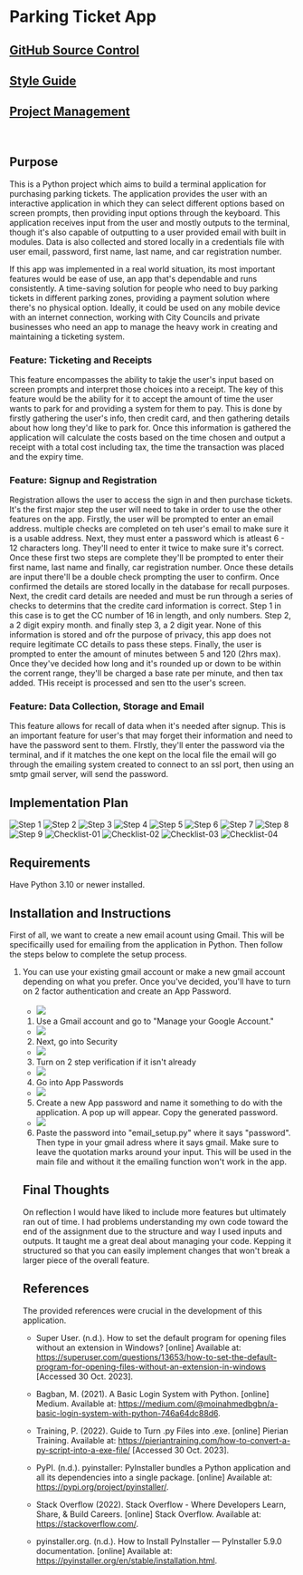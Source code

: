 <h1>Parking Ticket App</h1>
<h2><a href="https://github.com/IsaacMellonie/T1A3-Terminal-App">GitHub Source Control</a></h2>
<h2><a href="https://peps.python.org/pep-0008/">Style Guide</a></h2>
<h2><a href="https://github.com/users/IsaacMellonie/projects/1">Project Management</a></h2>
<br>
<h2>Purpose</h2>

This is a Python project which aims to build a terminal application for purchasing parking tickets. The application provides the user with an interactive application in which they can select different options based on screen prompts, then providing input options through the keyboard. This application receives input from the user and mostly outputs to the terminal, though it's also capable of outputting to a user provided email with built in modules. Data is also collected and stored locally in a credentials file with user email, password, first name, last name, and car registration number. 

If this app was implemented in a real world situation, its most important features would be ease of use, an app that's dependable and runs consistently. A time-saving solution for people who need to buy parking tickets in different parking zones, providing a payment solution where there's no physical option. Ideally, it could be used on any mobile device with an internet connection, working with City Councils and private businesses who need an app to manage the heavy work in creating and maintaining a ticketing system.

<h3>Feature: Ticketing and Receipts</h3>
This feature encompasses the ability to takje the user's input based on screen prompts and interpret those choices into a receipt. The key of this feature would be the ability for it to accept the amount of time the user wants to park for and providing a system for them to pay. This is done by firstly gathering the user's info, then credit card, and then gathering details about how long they'd like to park for. Once this information is gathered the application will calculate the costs based on the time chosen and output a receipt with a total cost including tax, the time the transaction was placed and the expiry time.

<h3>Feature: Signup and Registration</h3>

Registration allows the user to access the sign in and then purchase tickets. It's the first major step the user will need to take in order to use the other features on the app. Firstly, the user will be prompted to enter an email address. multiple checks are completed on teh user's email to make sure it is a usable address. Next, they must enter a password which is atleast 6 - 12 characters long. They'll need to enter it twice to make sure it's correct. Once these first two steps are complete they'll be prompted to enter their first name, last name and finally, car registration number. Once these details are input there'll be a double check prompting the user to confirm. Once confirmed the details are stored locally in the database for recall purposes. Next, the credit card details are needed and must be run through a series of checks to determins that the credite card information is correct. Step 1 in this case is to get the CC number of 16 in length,  and only numbers. Step 2, a 2 digit expiry month. and finally step 3, a 2 digit year. None of this information is stored and ofr the purpose of privacy, this app does not require legitimate CC details to pass these steps. Finally, the user is prompted to enter the amount of minutes between 5 and 120 (2hrs max). Once they've decided how long and it's rounded up or down to be within the corrent range, they'll be charged a base rate per minute, and then tax added. THis receipt is processed and sen tto the user's screen.

<h3>Feature: Data Collection, Storage and Email</h3>

This feature allows for recall of data when it's needed after signup. This is an important feature for user's that may forget their information and need to have the password sent to them. FIrstly, they'll enter the password via the terminal, and if it matches the one kept on the local file the email will go through the emailing system created to connect to an ssl port, then using an smtp gmail server, will send the password. 

<h2>Implementation Plan</h2>
<img src="./docs/implementation/01.jpg" alt="Step 1">
<img src="./docs/implementation/02.jpg" alt="Step 2">
<img src="./docs/implementation/03.jpg" alt="Step 3">
<img src="./docs/implementation/04.jpg" alt="Step 4">
<img src="./docs/implementation/05.jpg" alt="Step 5">
<img src="./docs/implementation/06.jpg" alt="Step 6">
<img src="./docs/implementation/07.jpg" alt="Step 7">
<img src="./docs/implementation/08.jpg" alt="Step 8">
<img src="./docs/implementation/09.jpg" alt="Step 9">
<img src="./docs/implementation/feature-datetime-checklist-02.jpg" alt="Checklist-01">
<img src="./docs/implementation/feature-Email-SSL-SMTPLIB-checklist-02.jpg" alt="Checklist-02">
<img src="./docs/implementation/feature-PaymentSystem-checklist-02.jpg" alt="Checklist-03">
<img src="./docs/implementation/feature-StoreInfo-checklist-02.jpg" alt="Checklist-04">

<h2>Requirements</h2>
Have Python 3.10 or newer installed.

<h2>Installation and Instructions</h2>
<p>
First of all, we want to create a new email acount using Gmail. This will be specificailly used for emailing from the application in Python. Then follow the steps below to complete the setup process.
</p>
<ol>
<li> 
You can use your existing gmail account or make a new gmail account depending on what you prefer. Once you've decided, you'll have to turn on 2 factor authentication and create an App Password.
<br>
<br>

- <img src="./docs/01-setup.jpg">
1. Use a Gmail account and go to "Manage your Google Account."
- <img src="./docs/02-setup.jpg">
2. Next, go into Security
- <img src="./docs/03-setup.jpg">
3. Turn on 2 step verification if it isn't already
- <img src="./docs/04-setup.jpg">
4. Go into App Passwords
- <img src="./docs/05-setup.jpg">
5. Create a new App password and name it something to do with the application.
A pop up will appear. Copy the generated password.
- <img src="./docs/06-setup.jpg">
6. Paste the password into "email_setup.py" where it says "password". Then type in your gmail adress where it says gmail. 
Make sure to leave the quotation marks around your input. This will be used in the main file and without it the emailing function won't work in the app.

<h2>Final Thoughts</h2>

On reflection I would have liked to include more features but ultimately ran out of time. I had problems understanding my own code toward the end of the assignment due to the structure and way I used inputs and outputs. It taught me a great deal about managing your code. Kepping it structured so that you can easily implement changes that won't break a larger piece of the overall feature. 
<h2>References</h2>

The provided references were crucial in the development of this application.

- Super User. (n.d.). How to set the default program for opening files without an extension in Windows? [online] Available at: https://superuser.com/questions/13653/how-to-set-the-default-program-for-opening-files-without-an-extension-in-windows [Accessed 30 Oct. 2023].

- ‌Bagban, M. (2021). A Basic Login System with Python. [online] Medium. Available at: https://medium.com/@moinahmedbgbn/a-basic-login-system-with-python-746a64dc88d6.

- Training, P. (2022). Guide to Turn .py Files into .exe. [online] Pierian Training. Available at: https://pieriantraining.com/how-to-convert-a-py-script-into-a-exe-file/ [Accessed 30 Oct. 2023].

- PyPI. (n.d.). pyinstaller: PyInstaller bundles a Python application and all its dependencies into a single package. [online] Available at: https://pypi.org/project/pyinstaller/.

- Stack Overflow (2022). Stack Overflow - Where Developers Learn, Share, & Build Careers. [online] Stack Overflow. Available at: https://stackoverflow.com/.

- pyinstaller.org. (n.d.). How to Install PyInstaller — PyInstaller 5.9.0 documentation. [online] Available at: https://pyinstaller.org/en/stable/installation.html.

